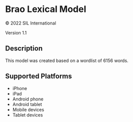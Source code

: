 Brao Lexical Model
===================

© 2022 SIL International

Version 1.1

Description
-----------
This model was created based on a wordlist of 6156 words.

Supported Platforms
-------------------
 * iPhone
 * iPad
 * Android phone
 * Android tablet
 * Mobile devices
 * Tablet devices

